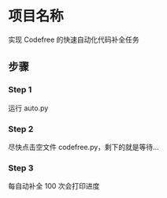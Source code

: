 # 项目名称

实现 Codefree 的快速自动化代码补全任务

## 步骤

### Step 1

运行 auto.py

### Step 2

尽快点击空文件 codefree.py，剩下的就是等待...

### Step 3

每自动补全 100 次会打印进度
